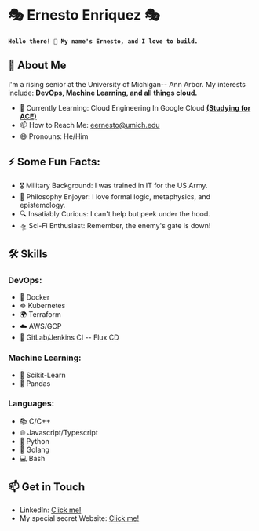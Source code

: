 # 🎭 Ernesto Enriquez 🎭

**`Hello there! 👋 My name's Ernesto, and I love to build.`**

## 🚀 About Me

I'm a rising senior at the University of Michigan-- Ann Arbor. My interests include: **DevOps, Machine Learning, and all things cloud.**
- 🌱 Currently Learning: Cloud Engineering In Google Cloud **[(Studying for ACE)](https://cloud.google.com/learn/certification/cloud-engineer)**
- 📫 How to Reach Me: [eernesto@umich.edu](mailto:eernesto@umich.edu)
- 😄 Pronouns: He/Him

## ⚡ Some Fun Facts:
- 🎖️ Military Background: I was trained in IT for the US Army.
- 🗿 Philosophy Enjoyer: I love formal logic, metaphysics, and epistemology.
- 🔍 Insatiably Curious: I can't help but peek under the hood.
- 🛸 Sci-Fi Enthusiast: Remember, the enemy's gate is down!

## 🛠 Skills

### DevOps:

- 🐳 Docker
- ☸️ Kubernetes
- 🌍 Terraform
- ☁️ AWS/GCP
- 🔄 GitLab/Jenkins CI -- Flux CD

### Machine Learning:

- 🤖 Scikit-Learn
- 🐼 Pandas

### Languages:
- 📚 C/C++
- 🌐 Javascript/Typescript
- 🐍 Python
- 🐹 Golang
- 💻 Bash

## 📫 Get in Touch

- LinkedIn: [Click me!](https://www.linkedin.com/in/ernesto-enriquez/)
- My special secret Website: [Click me!](https://www.youtube.com/watch?v=dQw4w9WgXcQ)
